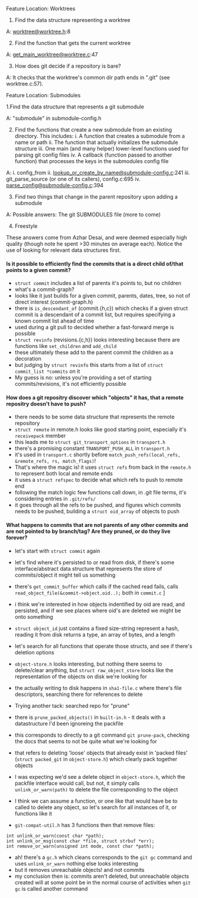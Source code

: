 Feature Location: Worktrees

1. Find the data structure representing a worktree

A: worktree@worktree.h:8

2. Find the function that gets the current worktree

A: get_main_worktree@worktree.c:47

3. How does git decide if a repository is bare?

A: It checks that the worktree's common dir path ends in ".git" (see worktree.c:57).

Feature Location: Submodules

1.Find the data structure that represents a git submodule

A: "submodule" in submodule-config.h

2. Find the functions that create a new submodule from an existing directory. This includes:
 i. A function that creates a submodule from a name or path
 ii. The function that actually initializes the submodule structure
 iii. One main (and many helper) lower-level functions used for parsing git config files
 iv. A callback (function passed to another function) that processes the keys in the submodules config file

A:
  i. config_from
  ii. lookup_or_create_by_name@submodule-config.c:241
  iii. git_parse_source (or one of its callers), config.c:695
  iv. parse_config@submodule-config.c:394

3. Find two things that change in the parent repository upon adding a submodule

A: Possible answers: The git SUBMODULES file (more to come)

4. Freestyle

These answers come from Azhar Desai, and were deemed especially high quality (though note he spent >30 minutes on average each). Notice the use of looking for relevant data structures first.


#### Is it possible to efficiently find the commits that is a direct child of/that points to a given commit?

- `struct commit` includes a list of parents it's points to, but no children
- what's a commit-graph?
- looks like it just builds for a given commit, parents, dates, tree, so not of direct interest (commit-graph.h)
- there is `is_descendant_of` (commit.{h,c}) which checks if a given struct commit is a descendant of a commit list, but requires specifying a known commit list ahead of time
- used during a git pull to decided whether a fast-forward merge is possible
- `struct revinfo` (revisions.{c,h}) looks interesting because there are functions like `set_children` and `add_child`
- these ultimately these add to the parent commit the children as a decoration
- but judging by `struct revinfo` this starts from a list of `struct commit_list *commits` on it
- My guess is no: unless you're providing a set of starting commits/revisions, it's not efficiently possible

#### How does a git repositry discover which "objects" it has, that a remote repositry doesn't have to push?

- there needs to be some data structure that represents the remote repository
- `struct remote` in remote.h looks like good starting point, especially it's `receivepack` member
- this leads me to `struct git_transport_options` in `transport.h`
- there's a promising constant `TRANSPORT_PUSH_ALL` in `transport.h`
- it's used in `transport.c` shortly before `match_push_refs(local_refs, &remote_refs, rs, match_flags)`!
- That's where the magic is! it uses `struct refs` from back in the `remote.h` to represent both local and remote ends
- it uses a `struct refspec` to decide what which refs to push to remote end
- following the match logic few functions call down, in .git file terms, it's considering entries in `.git/refs/`
- it goes through all the refs to be pushed, and figures which commits needs to be pushed, building a `struct oid_array` of objects to push

#### What happens to commits that are not parents of any other commits and are not pointed to by branch/tag? Are they pruned, or do they live forever?

- let's start with `struct commit` again
- let's find where it's persisted to or read from disk, if there's some interface/abstract data structure that represents the store of commits/object it might tell us something
- there's `get_commit_buffer` which calls if the cached read fails, calls `read_object_file(&commit->object.oid..);` both in `commit.c` ]
- i think we're interested in how objects indentified by oid are read, and persisted, and if we see places where oid's are deleted we might be onto something
- `struct object_id` just contains a fixed size-string represent a hash, reading it from disk returns a type, an array of bytes, and a length
- let's search for all functions that operate those structs, and see if there's deletion options
- `object-store.h` looks interesting, but nothing there seems to delete/clear anything, but `struct raw_object_store` looks like the representation of the objects on disk we're looking for
- the actually writing to disk happens in `sha1-file.c` where there's file descriptors, searching there for references to delete

- Trying another tack: searched repo for "prune"
- there is `prune_packed_objects()` in `built-in.h` - it deals with a datastructure I'd been ignoreing the packfile
- this corresponds to directly to a git command `git prune-pack`, checking the docs that seems to not be quite what we're looking for
- that refers to deleting 'loose' objects that already exist in 'packed files' (`struct packed_git` in `object-store.h`) which clearly pack together objects
- I was expecting we'd see a delete object in `object-store.h`, which the packfile interface would call, but not, it simply calls `unlink_or_warn(path)` to delete the file corresponding to the object
- I think we can assume a function, or one like that would have be to called to delete any object, so let's search for all instances of it, or functions like it
- `git-compat-util.h` has 3 functions then that remove files:

```
int unlink_or_warn(const char *path);
int unlink_or_msg(const char *file, struct strbuf *err);
int remove_or_warn(unsigned int mode, const char *path);
```

- ah! there's a `gc.h` which cleans corresponds to the `git gc` command and uses `unlink_or_warn` nothing else looks interesting
- but it removes unreachable objects! and not commits
- my conclusion then is: commits aren't deleted, but unreachable objects created will at some point be in the normal course of activities when `git gc` is called another command

